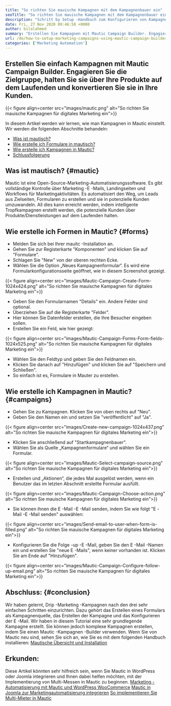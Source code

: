 ```yaml
---
title: "So richten Sie mauische Kampagnen mit dem Kampagnenbauer ein" 
seoTitle: "So richten Sie mauische Kampagnen mit dem Kampagnenbauer ein" 
description: "Schritt by Setup -Handbuch zum Konfigurieren von Kampagnen in Mauter und die vollständige Kontrolle über Marketing -E -Mails, Zielseiten und Workflows für Marketingaktivitäten." 
date: Fri, 27 Nov 2020 09:46:58 +0000
author: bilalahmed
summary: "Erstellen Sie Kampagnen mit Mautic Campaign Builder. Engagieren Sie die Zielgruppe, halten Sie sie über Ihre Produkte auf dem Laufenden und konvertieren Sie sie in Ihre Kunden." 
url: /de/how-to-setup-marketing-campaigns-using-mautic-campaign-builder/
categories: ['Marketing Automation']
---
```


## Erstellen Sie einfach Kampagnen mit Mautic Campaign Builder. Engagieren Sie die Zielgruppe, halten Sie sie über Ihre Produkte auf dem Laufenden und konvertieren Sie sie in Ihre Kunden.

{{< figure align=center src="images/mautic.png" alt="So richten Sie mauische Kampagnen für digitales Marketing ein">}}

In diesem Artikel werden wir lernen, wie man Kampagnen in Mautic einstellt. Wir werden die folgenden Abschnitte behandeln:
  * [Was ist mautisch?][1]
  * [Wie erstelle ich Formulare in mautisch?][2]
  * [Wie erstelle ich Kampagnen in Mautic?][3]
  * [Schlussfolgerung][4]

## Was ist mautisch? {#mautic}

Mautic ist eine Open-Source-Marketing-Automatisierungssoftware. Es gibt vollständige Kontrolle über Marketing -E -Mails, Landingseiten und Workflows für Marketingaktivitäten. Es automatisiert den Weg, um Leads aus Zielseiten, Formularen zu erstellen und sie in potenzielle Kunden umzuwandeln. All dies kann erreicht werden, indem intelligente Tropfkampagnen erstellt werden, die potenzielle Kunden über Produkte/Dienstleistungen auf dem Laufenden halten.

## Wie erstelle ich Formen in Mautic? {#forms}

  * Melden Sie sich bei Ihrer mauitc -Installation an.
  * Gehen Sie zur Registerkarte "Komponenten" und klicken Sie auf "Formulare".
  * Schlagen Sie "New" von der oberen rechten Ecke.
  * Wählen Sie die Option „Neues Kampagnenformular“. Es wird eine Formularkonfigurationsseite geöffnet, wie in diesem Screenshot gezeigt.

{{< figure align=center src="images/Mautic-Campaign-Create-Form-1024x424.png" alt="So richten Sie mauische Kampagnen für digitales Marketing ein">}}

  * Geben Sie den Formularnamen "Details" ein. Andere Felder sind optional.
  * Überziehen Sie auf die Registerkarte "Felder".
  * Hier können Sie Datenfelder erstellen, die Ihre Besucher eingeben sollen.
  * Erstellen Sie ein Feld, wie hier gezeigt:

{{< figure align=center src="images/Mautic-Campaign-Forms-Form-fields-1024x525.png" alt="So richten Sie mauische Kampagnen für digitales Marketing ein">}}

  * Wählen Sie den Feldtyp und geben Sie den Feldnamen ein.
  * Klicken Sie danach auf "Hinzufügen" und klicken Sie auf "Speichern und Schließen".
  * So einfach ist es, Formulare in Mauter zu erstellen.

## Wie erstelle ich Kampagnen in Mautic? {#campaigns}

  * Gehen Sie zu Kampagnen. Klicken Sie von oben rechts auf "Neu".
  * Geben Sie den Namen ein und setzen Sie "veröffentlicht" auf "Ja".

{{< figure align=center src="images/Create-new-campaign-1024x437.png" alt="So richten Sie mauische Kampagnen für digitales Marketing ein">}}

  * Klicken Sie anschließend auf "Startkampagnenbauer".
  * Wählen Sie als Quelle „Kampagnenformulare“ und wählen Sie ein Formular.

{{< figure align=center src="images/Mautic-Select-campaign-source.png" alt="So richten Sie mauische Kampagnen für digitales Marketing ein">}}

  * Erstellen und „Aktionen“, die jedes Mal ausgelöst werden, wenn ein Benutzer das im letzten Abschnitt erstellte Formular ausfüllt.

{{< figure align=center src="images/Mautic-Campaign-Choose-action.png" alt="So richten Sie mauische Kampagnen für digitales Marketing ein">}}

  * Sie können ihnen die E -Mail -E -Mail senden, indem Sie wie folgt "E -Mail -E -Mail senden" auswählen:

{{< figure align=center src="images/Send-email-to-user-when-form-is-filled.png" alt="So richten Sie mauische Kampagnen für digitales Marketing ein">}}

  * Konfigurieren Sie die Folge -up -E -Mail, geben Sie den E -Mail -Namen ein und erstellen Sie "neue E -Mails", wenn keiner vorhanden ist. Klicken Sie am Ende auf "Hinzufügen".

{{< figure align=center src="images/Mautic-Campaign-Configure-follow-up-email.png" alt="So richten Sie mauische Kampagnen für digitales Marketing ein">}}


## Abschluss: {#conclusion}

Wir haben gelernt, Drip -Marketing -Kampagnen nach den drei sehr einfachen Schritten einzurichten. Dazu gehört das Erstellen eines Formulars als Kampagnenquelle, das Erstellen der Kampagne und das Konfigurieren der E -Mail. Wir haben in diesem Tutorial eine sehr grundlegende Kampagne erstellt. Sie können jedoch komplexe Kampagnen erstellen, indem Sie einen Mautic -Kampagnen -Builder verwenden. Wenn Sie von Mautic neu sind, sehen Sie sich an, wie Sie es mit dem folgenden Handbuch installieren:
[Mautische Übersicht und Installation][5]

## Erkunden:
Diese Artikel könnten sehr hilfreich sein, wenn Sie Mautic in WordPress oder Joomla integrieren und Ihnen dabei helfen möchten, mit der Implementierung von Multi-Messen in Mautic zu beginnen.
[Marketing -Automatisierung mit Mautic und WordPress WooCommerce][6]
[Mautic in Joomla zur Marketingautomatisierung integrieren][7]
[So implementieren Sie Multi-Mieter in Mautic][8]



 [1]: #mautic
 [2]: #forms
 [3]: #campaigns
 [4]: #conclusion
 [5]: https://products.containerize.com/marketing-automation/mautic
 [6]: https://blog.containerize.com/wp-admin/post.php?post=388&action=edit
 [7]: https://blog.containerize.com/wp-admin/post.php?post=233&action=edit
 [8]: https://blog.containerize.com/marketing-automation/how-to-implement-multi-tenancy-in-mautic/

